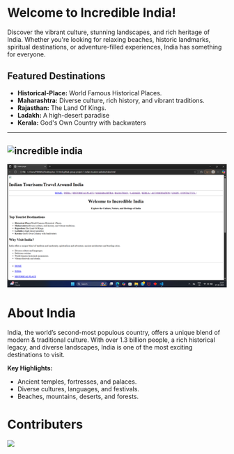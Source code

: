 # Welcome to Incredible India!

Discover the vibrant culture, stunning landscapes, and rich heritage of India. Whether you're looking for relaxing beaches, historic landmarks, spiritual destinations, or adventure-filled experiences, India has something for everyone.

## Featured Destinations
- **Historical-Place:** World Famous Historical Places.
- **Maharashtra:** Diverse culture, rich history, and vibrant traditions.
- **Rajasthan:** The Land Of Kings.
- **Ladakh:** A high-desert paradise
- **Kerala:** God's Own Country with backwaters
-----
![incredible india](./images/maxresdefault.jpg)
-----
![homepage](./images/home.png)

# About India

India, the world’s second-most populous country, offers a unique blend of modern & traditional culture. With over 1.3 billion people, a rich historical legacy, and diverse landscapes, India is one of the most exciting destinations to visit.

**Key Highlights:**
- Ancient temples, fortresses, and palaces.
- Diverse cultures, languages, and festivals.
- Beaches, mountains, deserts, and forests.

# Contributers

<a href="https://github.com/pranalipekhale13/icp-13-html-github-group-project-1-indian-tourism-website/graphs/contributors">
  <img src="https://contrib.rocks/image?repo=pranalipekhale13/icp-13-html-github-group-project-1-indian-tourism-website" />
</a>
